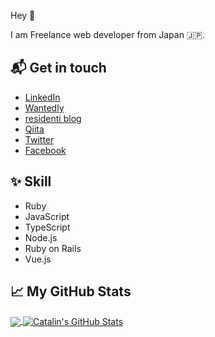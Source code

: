 Hey 👋  

I am Freelance web developer from Japan 🇯🇵.

## 📬 Get in touch

- [LinkedIn](https://www.linkedin.com/in/rintaro-nakamura/)
- [Wantedly](https://www.wantedly.com/users/14837256)
- [residenti blog](https://residenti-blog.herokuapp.com/)
- [Qiita](https://qiita.com/residenti)
- [Twitter](https://twitter.com/v_residenti)
- [Facebook](https://www.facebook.com/profile.php?id=100008694337379)

## ✨ Skill

- Ruby
- JavaScript
- TypeScript
- Node.js
- Ruby on Rails
- Vue.js

## &#x1f4c8; My GitHub Stats

<a href="https://github.com/residenti/residenti">
  <img align="center" src="https://github-readme-stats.vercel.app/api/top-langs/?username=residenti&hide=java,html&title_color=ffffff&text_color=c9cacc&icon_color=2bbc8a&bg_color=1d1f21" />
</a>

<a href="https://github.com/residenti/residenti">
  <img align="center" src="https://github-readme-stats.vercel.app/api?username=residenti&show_icons=true&line_height=27&count_private=true&title_color=ffffff&text_color=c9cacc&icon_color=2bbc8a&bg_color=1d1f21" alt="Catalin's GitHub Stats" />
</a>
